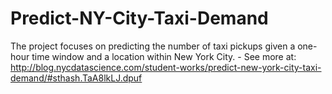 # Predict-NY-City-Taxi-Demand
The project focuses on predicting the number of taxi pickups given a one-hour time window and a location within New York City.  - See more at: http://blog.nycdatascience.com/student-works/predict-new-york-city-taxi-demand/#sthash.TaA8lkLJ.dpuf
